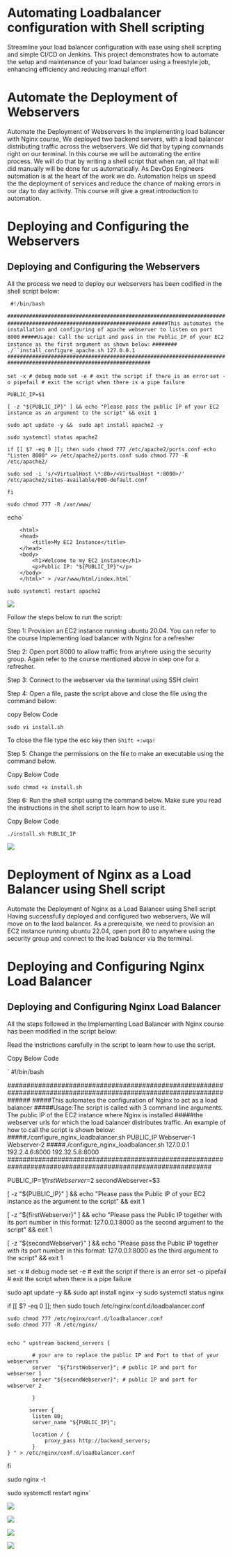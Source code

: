 # Automating Loadbalancer configuration with Shell scripting

Streamline your load balancer configuration with ease using shell scripting and simple CI/CD on Jenkins. This project
demonstrates how to automate the setup and maintenance of your load balancer using a freestyle job, enhancing
efficiency and reducing manual effort

# Automate the Deployment of Webservers
Automate the Deployment of Webservers
In the implementing load balancer with Nginx course, We deployed two backend servers, with a load balancer
distributing traffic across the webservers. We did that by typing commands right on our terminal.
In this course we will be automating the entire process. We will do that by writing a shell script that when ran, all that
will did manually will be done for us automatically. As DevOps Engineers automation is at the heart of the work we do.
Automation helps us speed the the deployment of services and reduce the chance of making errors in our day to day
activity.
This course will give a great introduction to automation.

# Deploying and Configuring the Webservers
## Deploying and Configuring the Webservers

All the process we need to deploy our webservers has been codified in the shell script below:

` #!/bin/bash`

`####################################################################################################################`
`#####This automates the installation and configuring of apache webserver to listen on port 8000`
`#####Usage: Call the script and pass in the Public_IP of your EC2 instance as the first argument as shown below:`
`######## ./``install_configure_apache.sh 127.0.0.1`
`####################################################################################################################`

`set -x # debug mode`
`set -e # exit the script if there is an error`
`set -o pipefail # exit the script when there is a pipe failure`

`PUBLIC_IP=$1`

`[ -z "${PUBLIC_IP}" ] && echo "Please pass the public IP of your EC2 instance as an argument to the script" && exit 1`

`sudo apt update -y &&  sudo apt install apache2 -y`

`sudo systemctl status apache2`

`if [[ $? -eq 0 ]]; then
    sudo chmod 777 /etc/apache2/ports.conf
    echo "Listen 8000" >> /etc/apache2/ports.conf
    sudo chmod 777 -R /etc/apache2/`

    sudo sed -i 's/<VirtualHost \*:80>/<VirtualHost *:8000>/' /etc/apache2/sites-available/000-default.conf

`fi`

`sudo chmod 777 -R /var/www/`

echo`
<!DOCTYPE html>
        <html>
        <head>
            <title>My EC2 Instance</title>
        </head>
        <body>
            <h1>Welcome to my EC2 instance</h1>
            <p>Public IP: "${PUBLIC_IP}"</p>
        </body>
        </html>" > /var/www/html/index.html`

`sudo systemctl restart apache2`

![](Automate_loadbalacer_images/autoscript.png)



Follow the steps below to run the script:

Step 1: Provision an EC2 instance running ubuntu 20.04. You can refer to the course Implementing load balancer with
Nginx for a refresher

Step 2: Open port 8000 to allow traffic from anyhere using the security group. Again refer to the course mentioned
above in step one for a refresher.

Step 3: Connect to the webserver via the terminal using SSH cleint

Step 4: Open a file, paste the script above and close the file using the command below:

copy Below Code

`sudo vi install.sh`

To close the file type the esc key then `Shift +:wqa!`

Step 5: Change the permissions on the file to make an executable using the command below.

Copy Below Code

`sudo chmod +x install.sh`

Step 6: Run the shell script using the command below. Make sure you read the instructions in the shell script to learn how to use it.

Copy Below Code

`./install.sh PUBLIC_IP`


![](Automate_loadbalacer_images/success.png)

# Deployment of Nginx as a Load Balancer using Shell script

Automate the Deployment of Nginx as a Load Balancer using Shell script
Having successfully deployed and configured two webservers, We will move on to the laod balancer. As a prerequisite,
we need to provision an EC2 instance running ubuntu 22.04, open port 80 to anywhere using the security group and
connect to the load balancer via the terminal.

# Deploying and Configuring Nginx Load Balancer
## Deploying and Configuring Nginx Load Balancer

All the steps followed in the Implementing Load Balancer with Nginx course has been modified in the script below:

Read the instrictions carefully in the script to learn how to use the script.

Copy Below Code

` #!/bin/bash

######################################################################################################################
#####This automates the configuration of Nginx to act as a load balancer
#####Usage:The script is called with 3 command line arguments. The public IP of the EC2 instance where Nginx is installed
#####the webserver urls for which the load balancer distributes traffic. An example of how to call the script is shown below:
#####./configure_nginx_loadbalancer.sh PUBLIC_IP Webserver-1 Webserver-2
#####./configure_nginx_loadbalancer.sh 127.0.0.1 192.2.4.6:8000  192.32.5.8:8000
############################################################################################################# 

PUBLIC_IP=$1
firstWebserver=$2
secondWebserver=$3

[ -z "${PUBLIC_IP}" ] && echo "Please pass the Public IP of your EC2 instance as the argument to the script" && exit 1

[ -z "${firstWebserver}" ] && echo "Please pass the Public IP together with its port number in this format: 127.0.0.1:8000 as the second argument to the script" && exit 1

[ -z "${secondWebserver}" ] && echo "Please pass the Public IP together with its port number in this format: 127.0.0.1:8000 as the third argument to the script" && exit 1

set -x # debug mode
set -e # exit the script if there is an error
set -o pipefail # exit the script when there is a pipe failure


sudo apt update -y && sudo apt install nginx -y
sudo systemctl status nginx

if [[ $? -eq 0 ]]; then
    sudo touch /etc/nginx/conf.d/loadbalancer.conf

    sudo chmod 777 /etc/nginx/conf.d/loadbalancer.conf
    sudo chmod 777 -R /etc/nginx/

    
    echo " upstream backend_servers {

            # your are to replace the public IP and Port to that of your webservers
            server  "${firstWebserver}"; # public IP and port for webserser 1
            server "${secondWebserver}"; # public IP and port for webserver 2

            }

           server {
            listen 80;
            server_name "${PUBLIC_IP}";

            location / {
                proxy_pass http://backend_servers;   
            }
    } " > /etc/nginx/conf.d/loadbalancer.conf
fi

sudo nginx -t

sudo systemctl restart nginx`

![](Automate_loadbalacer_images/three_servers.png)


![](Automate_loadbalacer_images/loadbalancer.png)

![](Automate_loadbalacer_images/webserver1.png)

![](Automate_loadbalacer_images/webserver2.png)

